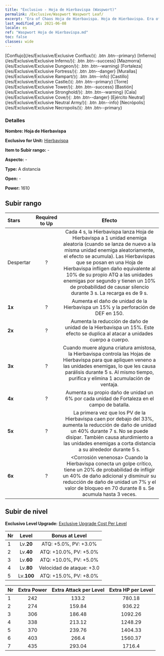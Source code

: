 ```yaml
---
title: "Exclusivo - Hoja de Hierbavispa (Waspwort)"
permalink: /Exclusive/Waspwort Waspwort Leaf/
excerpt: "Era of Chaos Hoja de Hierbavispa. Hoja de Hierbavispa. Era of Chaos Exclusivo Hoja de Hierbavispa. Hierbavispa Exclusivo."
last_modified_at: 2021-06-08
locale: es
ref: "Waspwort Hoja de Hierbavispa.md"
toc: false
classes: wide
---
```

 [Conflujo](/es/Exclusive/Exclusive Conflux/){: .btn .btn--primary} [Infierno](/es/Exclusive/Exclusive Inferno/){: .btn .btn--success} [Mazmorra](/es/Exclusive/Exclusive Dungeon/){: .btn .btn--warning} [Fortaleza](/es/Exclusive/Exclusive Fortress/){: .btn .btn--danger} [Murallas](/es/Exclusive/Exclusive Rampart/){: .btn .btn--info} [Castillo](/es/Exclusive/Exclusive Castle/){: .btn .btn--primary} [Torre](/es/Exclusive/Exclusive Tower/){: .btn .btn--success} [Bastión](/es/Exclusive/Exclusive Stronghold/){: .btn .btn--warning} [Cala](/es/Exclusive/Exclusive Cove/){: .btn .btn--danger} [Ejército Neutral](/es/Exclusive/Exclusive Neutral Army/){: .btn .btn--info} [Necrópolis](/es/Exclusive/Exclusive Necropolis/){: .btn .btn--primary} 

### Detalles
 **Nombre: Hoja de Hierbavispa** 

 **Exclusivo for Unit:** [Hierbavispa](/es/units/Waspwort/) 

 **Item to Subir rango:** -

 **Aspecto:** -

 **Type:** A distancia

 **Open:** -

 **Power:** 1610

## Subir rango

  |     Stars    |  Required to Up | Efecto |
  |:-------------|:---------------:|:---------------:|
  |  Despertar  | ? | <Veneno Letal> Cada 4 s, la Hierbavispa lanza Hoja de Hierbavispa a 1 unidad enemiga aleatoria (cuando se lanza de nuevo a la misma unidad enemiga aleatoriamente, el efecto se acumula). Las Hierbavispas que se posan en una Hoja de Hierbavispa infligen daño equivalente al 10% de su propio ATQ a las unidades enemigas por segundo y tienen un 10% de probabilidad de causar silencio durante 3 s. La recarga es de 9 s. |
  | **1x** <i class="fas fa-star"/> | ? | Aumenta el daño de unidad de la Hierbavispa un 15% y la perforación de DEF en 150. |
  | **2x** <i class="fas fa-star"/> | ? | Aumenta la reducción de daño de unidad de la Hierbavispa un 15%. Este efecto se duplica al atacar a unidades cuerpo a cuerpo. |
  | **3x** <i class="fas fa-star"/> | ? | <Hoja Venenosa> Cuando muere alguna criatura amistosa, la Hierbavispa controla las Hojas de Hierbavispa para que apliquen veneno a las unidades enemigas, lo que les causa parálisis durante 5 s. Al mismo tiempo, purifica y elimina 1 acumulación de ventaja. |
  | **4x** <i class="fas fa-star"/> | ? | Aumenta su propio daño de unidad un 6% por cada unidad de Fortaleza en el campo de batalla. |
  | **5x** <i class="fas fa-star"/> | ? | La primera vez que los PV de la Hierbavispa caen por debajo del 33%, aumenta la reducción de daño de unidad un 40% durante 7 s. No se puede disipar. También causa aturdimiento a las unidades enemigas a corta distancia a su alrededor durante 5 s. |
  | **6x** <i class="fas fa-star"/> | ? | <Corrosión venenosa> Cuando la Hierbavispa conecta un golpe crítico, tiene un 20% de probabilidad de infligir un 40% de daño adicional y disminuir su reducción de daño de unidad un 7% y el valor de bloqueo en 70 durante 8 s. Se acumula hasta 3 veces. |


## Subir de nivel
 **Exclusivo Level Upgrade:** [Exclusive Upgrade Cost Per Level](/Exclusive/ExclusiveUpgradeCostPerLevel/)

  |  Nr  |   Level  | Bonus at Level |
  |:-----|:--------:|:--------------:|
  | 1 | Lv.**20** | ATQ: +5.0%, PV: +3.0% |
  | 2 | Lv.**40** | ATQ: +10.0%, PV: +5.0% |
  | 3 | Lv.**60** | ATQ: +10.0%, PV: +5.0% |
  | 4 | Lv.**80** | Velocidad de ataque: +3.0 |
  | 5 | Lv.**100** | ATQ: +15.0%, PV: +8.0% |


  |  Nr  |  Extra Power | Extra Attack per Level | Extra HP per Level |
  |:-----|:--------:|:--------:|:--------:|
  | 1 | 242 | 133.2 | 780.18 |
  | 2 | 274 | 159.84 | 936.22 |
  | 3 | 306 | 186.48 | 1092.26 |
  | 4 | 338 | 213.12 | 1248.29 |
  | 5 | 370 | 239.76 | 1404.33 |
  | 6 | 403 | 266.4 | 1560.37 |
  | 7 | 435 | 293.04 | 1716.4 |


